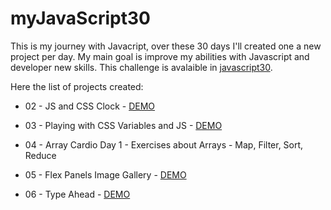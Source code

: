 # myJavaScript30

This is my journey with Javacript, over these 30 days I'll created one a new project per day. My main goal is improve my abilities with Javascript and developer new skills. This challenge is avalaible in [javascript30](https://javascript30.com/).

Here the list of projects created: 

- 02 - JS and CSS Clock - [DEMO](https://codepen.io/gferreiraa/pen/omNbgR)

- 03 - Playing with CSS Variables and JS - [DEMO](https://codepen.io/gferreiraa/pen/rPNLvY)

- 04 - Array Cardio Day 1 - Exercises about Arrays - Map, Filter, Sort, Reduce

- 05 - Flex Panels Image Gallery - [DEMO](https://codepen.io/gferreiraa/pen/YBPVyW)

- 06 - Type Ahead - [DEMO](https://codepen.io/gferreiraa/pen/NoqXYR)